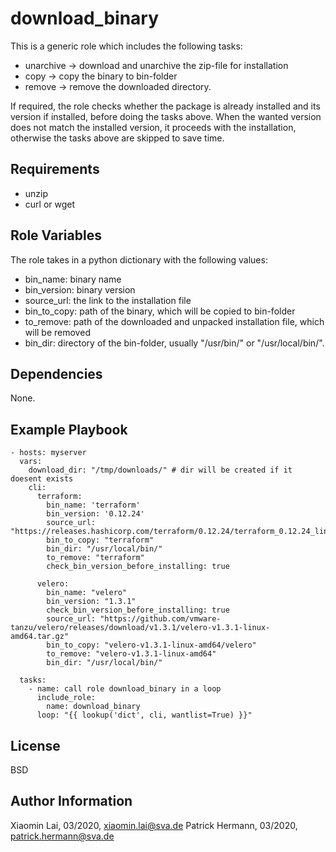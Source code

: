 download_binary
=========

This is a generic role which includes the following tasks:
- unarchive -> download and unarchive the zip-file for installation
- copy -> copy the binary to bin-folder
- remove -> remove the downloaded directory.

If required, the role checks whether the package is already installed and its version if installed, before doing the tasks above. When the wanted version does not match the installed version, it proceeds with the installation, otherwise the tasks above are skipped to save time.

Requirements
------------

- unzip
- curl or wget

Role Variables
--------------

The role takes in a python dictionary with the following values: 
- bin_name: binary name
- bin_version: binary version
- source_url: the link to the installation file
- bin_to_copy: path of the binary, which will be copied to bin-folder
- to_remove: path of the downloaded and unpacked installation file, which will be removed
- bin_dir: directory of the bin-folder, usually "/usr/bin/" or "/usr/local/bin/".

Dependencies
------------

None.

Example Playbook
----------------

```
- hosts: myserver
  vars:
    download_dir: "/tmp/downloads/" # dir will be created if it doesent exists
    cli:
      terraform:
        bin_name: 'terraform'
        bin_version: '0.12.24'
        source_url: "https://releases.hashicorp.com/terraform/0.12.24/terraform_0.12.24_linux_amd64.zip"
        bin_to_copy: "terraform"
        bin_dir: "/usr/local/bin/"
        to_remove: "terraform"
        check_bin_version_before_installing: true

      velero:
        bin_name: "velero"
        bin_version: "1.3.1"
        check_bin_version_before_installing: true
        source_url: "https://github.com/vmware-tanzu/velero/releases/download/v1.3.1/velero-v1.3.1-linux-amd64.tar.gz"
        bin_to_copy: "velero-v1.3.1-linux-amd64/velero"
        to_remove: "velero-v1.3.1-linux-amd64"
        bin_dir: "/usr/local/bin/"

  tasks:
    - name: call role download_binary in a loop
      include_role:
        name: download_binary
      loop: "{{ lookup('dict', cli, wantlist=True) }}"
```

License
-------

BSD

Author Information
------------------

Xiaomin Lai, 03/2020, xiaomin.lai@sva.de
Patrick Hermann, 03/2020, patrick.hermann@sva.de
